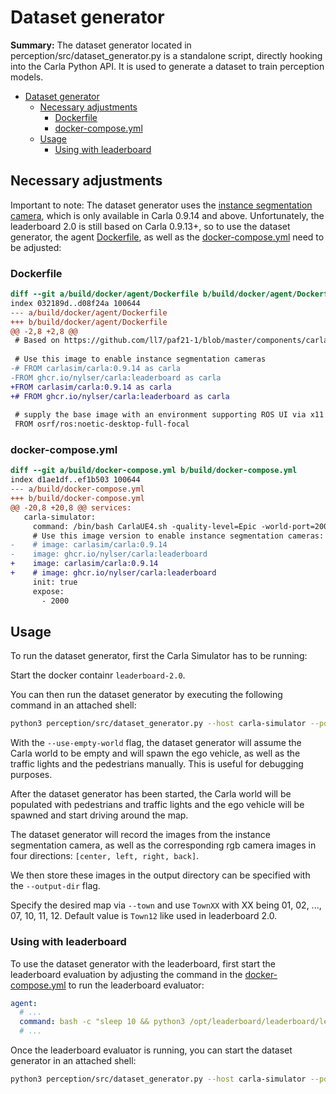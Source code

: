 # Dataset generator

**Summary:** The dataset generator located in perception/src/dataset_generator.py is a standalone script, directly
hooking into the Carla Python API. It is used to generate a dataset to train perception models.

- [Dataset generator](#dataset-generator)
  - [Necessary adjustments](#necessary-adjustments)
    - [Dockerfile](#dockerfile)
    - [docker-compose.yml](#docker-composeyml)
  - [Usage](#usage)
    - [Using with leaderboard](#using-with-leaderboard)

## Necessary adjustments

Important to note: The dataset generator uses
the [instance segmentation camera](https://carla.readthedocs.io/en/0.9.14/ref_sensors/#instance-segmentation-camera),
which is only available in Carla 0.9.14 and above.
Unfortunately, the leaderboard 2.0 is still based on Carla 0.9.13+, so to use the dataset generator,
the agent [Dockerfile](../../build/docker/agent/Dockerfile), as well as
the [docker-compose.yml](../../build/docker-compose.yml)
need to be adjusted:

### Dockerfile

```diff
diff --git a/build/docker/agent/Dockerfile b/build/docker/agent/Dockerfile
index 032189d..d08f24a 100644
--- a/build/docker/agent/Dockerfile
+++ b/build/docker/agent/Dockerfile
@@ -2,8 +2,8 @@
 # Based on https://github.com/ll7/paf21-1/blob/master/components/carla_ros_bridge/Dockerfile
 
 # Use this image to enable instance segmentation cameras
-# FROM carlasim/carla:0.9.14 as carla
-FROM ghcr.io/nylser/carla:leaderboard as carla
+FROM carlasim/carla:0.9.14 as carla
+# FROM ghcr.io/nylser/carla:leaderboard as carla
 
 # supply the base image with an environment supporting ROS UI via x11
 FROM osrf/ros:noetic-desktop-full-focal

 ```

### docker-compose.yml

```diff
diff --git a/build/docker-compose.yml b/build/docker-compose.yml
index d1ae1df..ef1b503 100644
--- a/build/docker-compose.yml
+++ b/build/docker-compose.yml
@@ -20,8 +20,8 @@ services:
   carla-simulator:
     command: /bin/bash CarlaUE4.sh -quality-level=Epic -world-port=2000 -resx=800 -resy=600
     # Use this image version to enable instance segmentation cameras: (it does not match the leaderboard version)
-    # image: carlasim/carla:0.9.14
-    image: ghcr.io/nylser/carla:leaderboard
+    image: carlasim/carla:0.9.14
+    # image: ghcr.io/nylser/carla:leaderboard
     init: true
     expose:
       - 2000
```

## Usage

To run the dataset generator, first the Carla Simulator has to be running:

Start the docker containr `leaderboard-2.0`.

You can then run the dataset generator by executing the following command in an attached shell:

```bash
python3 perception/src/dataset_generator.py --host carla-simulator --port 2000 --use-empty-world
```

With the `--use-empty-world` flag, the dataset generator will assume the Carla world to be empty and will spawn the ego
vehicle, as well as the traffic lights and the pedestrians manually. This is useful for debugging purposes.

After the dataset generator has been started, the Carla world will be populated with pedestrians and traffic lights and
the ego vehicle will be spawned and start driving around the map.

The dataset generator will record the images from the instance segmentation camera, as well as the corresponding rgb
camera images in four directions: `[center, left, right, back]`.

We then store these images in the output directory can be specified with the `--output-dir`
flag.

Specify the desired map via `--town` and use `TownXX` with XX being 01, 02, ..., 07, 10, 11, 12.
Default value is `Town12` like used in leaderboard 2.0.

### Using with leaderboard

To use the dataset generator with the leaderboard, first start the leaderboard evaluation by adjusting the command in
the
[docker-compose.yml](../../build/docker-compose.yml) to run the leaderboard evaluator:

  ```yaml
  agent:
    # ...
    command: bash -c "sleep 10 && python3 /opt/leaderboard/leaderboard/leaderboard_evaluator.py --debug=0 --routes=/opt/leaderboard/data/routes_devtest.xml --agent=/opt/leaderboard/leaderboard/autoagents/npc_agent.py --host=carla-simulator --track=SENSORS"
    # ...
```

Once the leaderboard evaluator is running, you can start the dataset generator in an attached shell:

```bash
python3 perception/src/dataset_generator.py --host carla-simulator --port 2000
```
